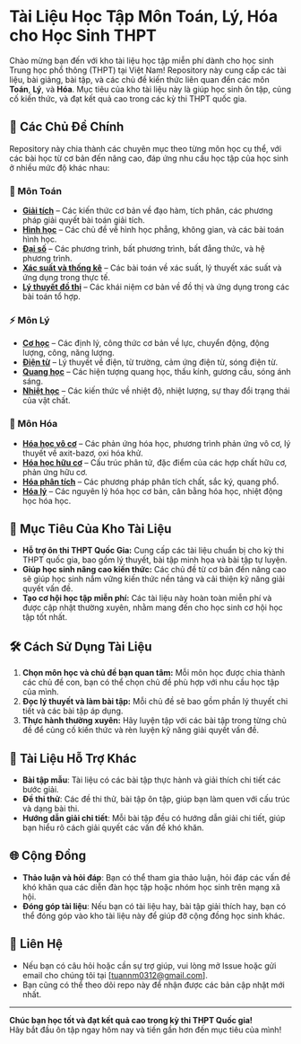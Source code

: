 # Tài Liệu Học Tập Môn Toán, Lý, Hóa cho Học Sinh THPT

Chào mừng bạn đến với kho tài liệu học tập miễn phí dành cho học sinh Trung học phổ thông (THPT) tại Việt Nam! Repository này cung cấp các tài liệu, bài giảng, bài tập, và các chủ đề kiến thức liên quan đến các môn **Toán**, **Lý**, và **Hóa**. Mục tiêu của kho tài liệu này là giúp học sinh ôn tập, củng cố kiến thức, và đạt kết quả cao trong các kỳ thi THPT quốc gia.

## 📘 Các Chủ Đề Chính

Repository này chia thành các chuyên mục theo từng môn học cụ thể, với các bài học từ cơ bản đến nâng cao, đáp ứng nhu cầu học tập của học sinh ở nhiều mức độ khác nhau:

### 🧮 Môn **Toán**
- [**Giải tích**](toan/giai-tich/README.md) – Các kiến thức cơ bản về đạo hàm, tích phân, các phương pháp giải quyết bài toán giải tích.
- [**Hình học**](toan/hinh-hoc/README.md) – Các chủ đề về hình học phẳng, không gian, và các bài toán hình học.
- [**Đại số**](toan/dai-so/README.md) – Các phương trình, bất phương trình, bất đẳng thức, và hệ phương trình.
- [**Xác suất và thống kê**](toan/xac-suat-thong-ke/README.md) – Các bài toán về xác suất, lý thuyết xác suất và ứng dụng trong thực tế.
- [**Lý thuyết đồ thị**](toan/ly-thuyet-do-thi/README.md) – Các khái niệm cơ bản về đồ thị và ứng dụng trong các bài toán tổ hợp.

### ⚡ Môn **Lý**
- [**Cơ học**](ly/co-hoc/README.md) – Các định lý, công thức cơ bản về lực, chuyển động, động lượng, công, năng lượng.
- [**Điện từ**](ly/dien-tu/README.md) – Lý thuyết về điện, từ trường, cảm ứng điện từ, sóng điện từ.
- [**Quang học**](ly/quang-hoc/README.md) – Các hiện tượng quang học, thấu kính, gương cầu, sóng ánh sáng.
- [**Nhiệt học**](ly/nhiet-hoc/README.md) – Các kiến thức về nhiệt độ, nhiệt lượng, sự thay đổi trạng thái của vật chất.

### 🧪 Môn **Hóa**
- [**Hóa học vô cơ**](hoa/hoa-hoc-vo-co/README.md) – Các phản ứng hóa học, phương trình phản ứng vô cơ, lý thuyết về axit-bazơ, oxi hóa khử.
- [**Hóa học hữu cơ**](hoa/hoa-hoc-huu-co/README.md) – Cấu trúc phân tử, đặc điểm của các hợp chất hữu cơ, phản ứng hữu cơ.
- [**Hóa phân tích**](hoa/hoa-phan-tich/README.md) – Các phương pháp phân tích chất, sắc ký, quang phổ.
- [**Hóa lý**](hoa/hoa-ly/README.md) – Các nguyên lý hóa học cơ bản, cân bằng hóa học, nhiệt động học hóa học.

## 🚀 Mục Tiêu Của Kho Tài Liệu

- **Hỗ trợ ôn thi THPT Quốc Gia:** Cung cấp các tài liệu chuẩn bị cho kỳ thi THPT quốc gia, bao gồm lý thuyết, bài tập minh họa và bài tập tự luyện.
- **Giúp học sinh nâng cao kiến thức:** Các chủ đề từ cơ bản đến nâng cao sẽ giúp học sinh nắm vững kiến thức nền tảng và cải thiện kỹ năng giải quyết vấn đề.
- **Tạo cơ hội học tập miễn phí:** Các tài liệu này hoàn toàn miễn phí và được cập nhật thường xuyên, nhằm mang đến cho học sinh cơ hội học tập tốt nhất.

## 🛠️ Cách Sử Dụng Tài Liệu

1. **Chọn môn học và chủ đề bạn quan tâm:** Mỗi môn học được chia thành các chủ đề con, bạn có thể chọn chủ đề phù hợp với nhu cầu học tập của mình.
2. **Đọc lý thuyết và làm bài tập:** Mỗi chủ đề sẽ bao gồm phần lý thuyết chi tiết và các bài tập áp dụng.
3. **Thực hành thường xuyên:** Hãy luyện tập với các bài tập trong từng chủ đề để củng cố kiến thức và rèn luyện kỹ năng giải quyết vấn đề.

## 🌟 Tài Liệu Hỗ Trợ Khác

- **Bài tập mẫu**: Tài liệu có các bài tập thực hành và giải thích chi tiết các bước giải.
- **Đề thi thử**: Các đề thi thử, bài tập ôn tập, giúp bạn làm quen với cấu trúc và dạng bài thi.
- **Hướng dẫn giải chi tiết**: Mỗi bài tập đều có hướng dẫn giải chi tiết, giúp bạn hiểu rõ cách giải quyết các vấn đề khó khăn.

## 🌐 Cộng Đồng

- **Thảo luận và hỏi đáp**: Bạn có thể tham gia thảo luận, hỏi đáp các vấn đề khó khăn qua các diễn đàn học tập hoặc nhóm học sinh trên mạng xã hội.
- **Đóng góp tài liệu**: Nếu bạn có tài liệu hay, bài tập giải thích hay, bạn có thể đóng góp vào kho tài liệu này để giúp đỡ cộng đồng học sinh khác.

## 💬 Liên Hệ

- Nếu bạn có câu hỏi hoặc cần sự trợ giúp, vui lòng mở Issue hoặc gửi email cho chúng tôi tại [tuannm0312@gmail.com].
- Bạn cũng có thể theo dõi repo này để nhận được các bản cập nhật mới nhất.

---

**Chúc bạn học tốt và đạt kết quả cao trong kỳ thi THPT Quốc gia!**  
Hãy bắt đầu ôn tập ngay hôm nay và tiến gần hơn đến mục tiêu của mình!